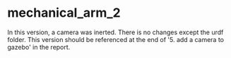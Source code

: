 # mechanical_arm_2
In this version,  a  camera was inerted. There is no changes except the urdf folder. 
This version should be referenced at the end of '5. add a camera to gazebo' in the report.
